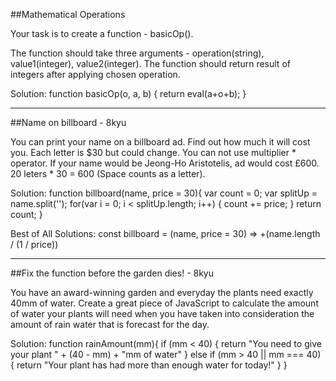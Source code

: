 ##Mathematical Operations

Your task is to create a function - basicOp().

The function should take three arguments - operation(string), value1(integer), value2(integer). The function should return result of integers after applying chosen operation.

Solution:
function basicOp(o, a, b) {
  return eval(a+o+b);
}

----------------------------------------------------------------------------------------------------------

##Name on billboard - 8kyu

You can print your name on a billboard ad. Find out how much it will cost you. Each letter is $30 but could change. You can not use multiplier * operator. If your name would be Jeong-Ho Aristotelis, ad would cost £600. 20 leters * 30 = 600 (Space counts as a letter).

Solution:
function billboard(name, price = 30){
	var count = 0;
  var splitUp = name.split('');
  for(var i = 0; i < splitUp.length; i++) {
  	count += price;
  }
  return count;
}

Best of All Solutions:
const billboard = (name, price = 30) => +(name.length / (1 / price))

------------------------------------------------------------------------------------------------------------
##Fix the function before the garden dies! - 8kyu

You have an award-winning garden and everyday the plants need exactly 40mm of water. Create a great piece of JavaScript to calculate the amount of water your plants will need when you have taken into consideration the amount of rain water that is forecast for the day.

Solution:
function rainAmount(mm){
    if (mm < 40) {
         return "You need to give your plant " + (40 - mm) + "mm of water"
    }
    else if (mm > 40 || mm === 40)  {
         return "Your plant has had more than enough water for today!"
    }
}
